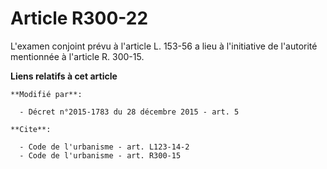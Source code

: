 # Article R300-22

L'examen conjoint prévu à l'article L. 153-56  a lieu à l'initiative de l'autorité mentionnée à l'article R. 300-15.

**Liens relatifs à cet article**

	**Modifié par**:

	  - Décret n°2015-1783 du 28 décembre 2015 - art. 5

	**Cite**:

	  - Code de l'urbanisme - art. L123-14-2
	  - Code de l'urbanisme - art. R300-15
